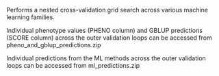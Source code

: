 Performs a nested cross-validation grid search across various machine learning families.

Individual phenotype values (PHENO column) and GBLUP predictions (SCORE column) across the outer validation loops can be accessed from pheno_and_gblup_predictions.zip

Individual predictions from the ML methods across the outer validation loops can be accessed from ml_predictions.zip
